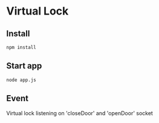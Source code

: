 # Virtual Lock

## Install
`npm install`

## Start app
`node app.js`

## Event
Virtual lock listening on 'closeDoor' and 'openDoor' socket
